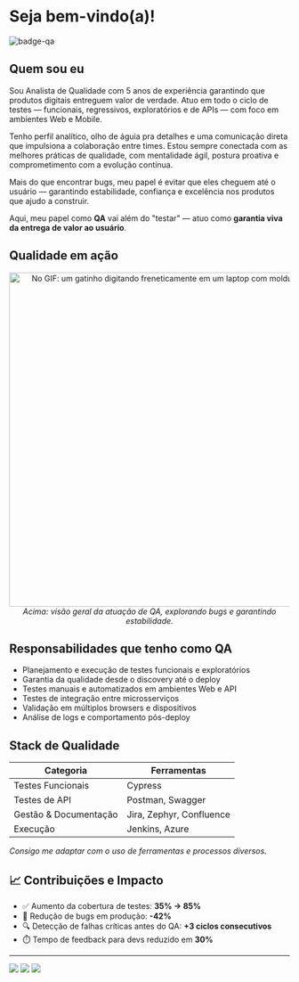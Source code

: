 
<!--div align="center">
  <a href="https://github.com/jheannyc">
  <img height="180em" src="https://github-readme-stats.vercel.app/api?username=jheannyc&show_icons=true&theme=midnight-purple&include_all_commits=true&count_private=true"/>
  <img height="180em" src="https://github-readme-stats.vercel.app/api/top-langs/?username=jheannyc&layout=compact&langs_count=7&theme=midnight-purple"/>
</div
  
  #### Languages, frameworks and other tools then I know:
<div style="display: inline_block">
  <img align="center" alt="Rafa-Js" height="30" width="40" src="https://cdn.jsdelivr.net/gh/devicons/devicon/icons/java/java-original.svg">
  <img align="center" alt="Rafa-Js" height="30" width="40" src="https://cdn.jsdelivr.net/gh/devicons/devicon/icons/spring/spring-original.svg">
  <img align="center" alt="Rafa-Js" height="30" width="30" src="https://www.vectorlogo.zone/logos/getpostman/getpostman-icon.svg">
  <img align="center" alt="Rafa-Js" height="30" width="40" src="https://cdn.jsdelivr.net/gh/devicons/devicon/icons/postgresql/postgresql-plain-wordmark.svg">
  <img align="center" alt="Rafa-Js" height="30" width="40" src="https://cdn.jsdelivr.net/gh/devicons/devicon/icons/vscode/vscode-original.svg">
  <img align="center" alt="Rafa-Js" height="30" width="30" src="https://cdn.worldvectorlogo.com/logos/azure-1.svg">
  <img align="center" alt="Rafa-Js" height="30" width="30" src="https://cdn.worldvectorlogo.com/logos/jira-1.svg">
  <img align="center" alt="Rafa-Js" height="30" width="30" src="https://cdn.worldvectorlogo.com/logos/confluence-1.svg">

</div>-->
  
  # Seja bem-vindo(a)!

![badge-qa](https://img.shields.io/badge/quality-assured-%2300b894?style=flat&logo=checkmarx&logoColor=white)
<!--![badge-status](https://img.shields.io/badge/status-em%20andamento-yellow) 
![badge-tested](https://img.shields.io/badge/tested%20with-❤%20%20Postman%20%7C%20Cypress-blue)-->

## Quem sou eu

Sou Analista de Qualidade com 5 anos de experiência garantindo que produtos digitais entreguem valor de verdade. Atuo em todo o ciclo de testes — funcionais, regressivos, exploratórios e de APIs — com foco em ambientes Web e Mobile.

Tenho perfil analítico, olho de águia pra detalhes e uma comunicação direta que impulsiona a colaboração entre times. Estou sempre conectada com as melhores práticas de qualidade, com mentalidade ágil, postura proativa e comprometimento com a evolução contínua.

Mais do que encontrar bugs, meu papel é evitar que eles cheguem até o usuário — garantindo estabilidade, confiança e excelência nos produtos que ajudo a construir.

Aqui, meu papel como **QA** vai além do "testar" — atuo como **garantia viva da entrega de valor ao usuário**.


##  Qualidade em ação

<div align="center">
  <img alt="No GIF: um gatinho digitando freneticamente em um laptop com moldura de likes" src="https://media0.giphy.com/media/v1.Y2lkPTc5MGI3NjExa2p2N2wxNjdyN3dycTgxZ25iMTFiZHpwZXprMWtyNHV3MzN5Z2lyZCZlcD12MV9pbnRlcm5hbF9naWZfYnlfaWQmY3Q9Zw/3o7WTL4qQCbbLLV2Pm/giphy.gif" width="600" />
   <br><i>Acima: visão geral da atuação de QA, explorando bugs e garantindo estabilidade.</i>
</div>




## Responsabilidades que tenho como QA

- Planejamento e execução de testes funcionais e exploratórios
- Garantia da qualidade desde o discovery até o deploy
- Testes manuais e automatizados em ambientes Web e API
- Testes de integração entre microsserviços
- Validação em múltiplos browsers e dispositivos
- Análise de logs e comportamento pós-deploy


## Stack de Qualidade

| Categoria              | Ferramentas                   |
|------------------------|-------------------------------|
| Testes Funcionais      | Cypress                       |
| Testes de API          | Postman, Swagger              |
| Gestão & Documentação  | Jira, Zephyr, Confluence      |
| Execução               | Jenkins, Azure                |

*Consigo me adaptar com o uso de ferramentas e processos diversos.*


## 📈 Contribuições e Impacto

- ✅ Aumento da cobertura de testes: **35% → 85%**
- 🐛 Redução de bugs em produção: **-42%**
- 🔍 Detecção de falhas críticas antes do QA: **+3 ciclos consecutivos**
- ⏱️ Tempo de feedback para devs reduzido em **30%**

---

<div> 
    <a href="https://www.linkedin.com/in/jeane-cardoso-5b267741/" target="_blank"><img src="https://img.shields.io/badge/-LinkedIn-%230077B5?style=for-the-badge&logo=linkedin&logoColor=white" target="_blank"></a> 
    <a href = "mailto:jeanecardoso.qa@gmail.com"><img src="https://img.shields.io/badge/-Gmail-%23333?style=for-the-badge&logo=gmail&logoColor=white" target="_blank"></a>
    <a href="https://instagram.com/jheannyc" target="_blank"><img src="https://img.shields.io/badge/-Instagram-%23E4405F?style=for-the-badge&logo=instagram&logoColor=white" target="_blank"></a>

<!--   ![snake gif](https://github.com/JheannyC/jheannyc/blob/output/github-contribution-grid-snake.svg) -->
 
</div>
